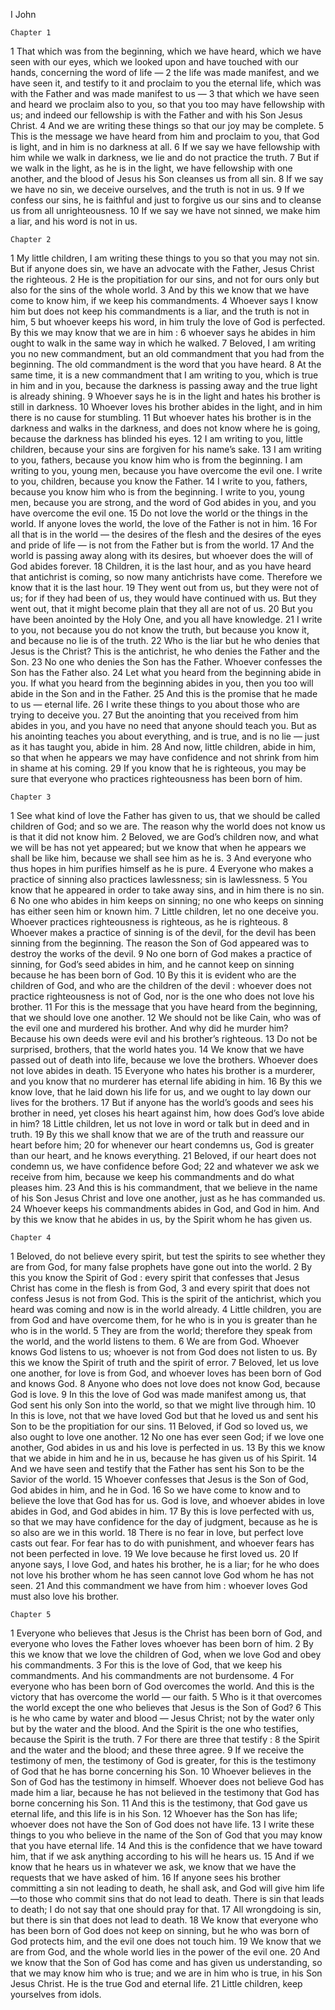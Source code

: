 I John

	Chapter 1

1	That which was from the beginning, which we have heard, which we have seen with our eyes, which we looked upon and have touched with our hands, concerning the word of life —
2	the life was made manifest, and we have seen it, and testify to it and proclaim to you the eternal life, which was with the Father and was made manifest to us —
3	that which we have seen and heard we proclaim also to you, so that you too may have fellowship with us; and indeed our fellowship is with the Father and with his Son Jesus Christ.
4	And we are writing these things so that our joy may be complete.
5	This is the message we have heard from him and proclaim to you, that God is light, and in him is no darkness at all.
6	If we say we have fellowship with him while we walk in darkness, we lie and do not practice the truth.
7	But if we walk in the light, as he is in the light, we have fellowship with one another, and the blood of Jesus his Son cleanses us from all sin.
8	If we say we have no sin, we deceive ourselves, and the truth is not in us.
9	If we confess our sins, he is faithful and just to forgive us our sins and to cleanse us from all unrighteousness.
10	If we say we have not sinned, we make him a liar, and his word is not in us.

	Chapter 2

1	My little children, I am writing these things to you so that you may not sin. But if anyone does sin, we have an advocate with the Father, Jesus Christ the righteous.
2	He is the propitiation for our sins, and not for ours only but also for the sins of the whole world.
3	And by this we know that we have come to know him, if we keep his commandments.
4	Whoever says I know him but does not keep his commandments is a liar, and the truth is not in him,
5	but whoever keeps his word, in him truly the love of God is perfected. By this we may know that we are in him :
6	whoever says he abides in him ought to walk in the same way in which he walked.
7	Beloved, I am writing you no new commandment, but an old commandment that you had from the beginning. The old commandment is the word that you have heard.
8	At the same time, it is a new commandment that I am writing to you, which is true in him and in you, because the darkness is passing away and the true light is already shining.
9	Whoever says he is in the light and hates his brother is still in darkness.
10	Whoever loves his brother abides in the light, and in him there is no cause for stumbling.
11	But whoever hates his brother is in the darkness and walks in the darkness, and does not know where he is going, because the darkness has blinded his eyes.
12	I am writing to you, little children, because your sins are forgiven for his name’s sake.
13	I am writing to you, fathers, because you know him who is from the beginning. I am writing to you, young men, because you have overcome the evil one. I write to you, children, because you know the Father.
14	I write to you, fathers, because you know him who is from the beginning. I write to you, young men, because you are strong, and the word of God abides in you, and you have overcome the evil one.
15	Do not love the world or the things in the world. If anyone loves the world, the love of the Father is not in him.
16	For all that is in the world — the desires of the flesh and the desires of the eyes and pride of life — is not from the Father but is from the world.
17	And the world is passing away along with its desires, but whoever does the will of God abides forever.
18	Children, it is the last hour, and as you have heard that antichrist is coming, so now many antichrists have come. Therefore we know that it is the last hour.
19	They went out from us, but they were not of us; for if they had been of us, they would have continued with us. But they went out, that it might become plain that they all are not of us.
20	But you have been anointed by the Holy One, and you all have knowledge.
21	I write to you, not because you do not know the truth, but because you know it, and because no lie is of the truth.
22	Who is the liar but he who denies that Jesus is the Christ? This is the antichrist, he who denies the Father and the Son.
23	No one who denies the Son has the Father. Whoever confesses the Son has the Father also.
24	Let what you heard from the beginning abide in you. If what you heard from the beginning abides in you, then you too will abide in the Son and in the Father.
25	And this is the promise that he made to us — eternal life.
26	I write these things to you about those who are trying to deceive you.
27	But the anointing that you received from him abides in you, and you have no need that anyone should teach you. But as his anointing teaches you about everything, and is true, and is no lie — just as it has taught you, abide in him.
28	And now, little children, abide in him, so that when he appears we may have confidence and not shrink from him in shame at his coming.
29	If you know that he is righteous, you may be sure that everyone who practices righteousness has been born of him.

	Chapter 3

1	See what kind of love the Father has given to us, that we should be called children of God; and so we are. The reason why the world does not know us is that it did not know him.
2	Beloved, we are God’s children now, and what we will be has not yet appeared; but we know that when he appears we shall be like him, because we shall see him as he is.
3	And everyone who thus hopes in him purifies himself as he is pure.
4	Everyone who makes a practice of sinning also practices lawlessness; sin is lawlessness.
5	You know that he appeared in order to take away sins, and in him there is no sin.
6	No one who abides in him keeps on sinning; no one who keeps on sinning has either seen him or known him.
7	Little children, let no one deceive you. Whoever practices righteousness is righteous, as he is righteous.
8	Whoever makes a practice of sinning is of the devil, for the devil has been sinning from the beginning. The reason the Son of God appeared was to destroy the works of the devil.
9	No one born of God makes a practice of sinning, for God’s seed abides in him, and he cannot keep on sinning because he has been born of God.
10	By this it is evident who are the children of God, and who are the children of the devil : whoever does not practice righteousness is not of God, nor is the one who does not love his brother.
11	For this is the message that you have heard from the beginning, that we should love one another.
12	We should not be like Cain, who was of the evil one and murdered his brother. And why did he murder him? Because his own deeds were evil and his brother’s righteous.
13	Do not be surprised, brothers, that the world hates you.
14	We know that we have passed out of death into life, because we love the brothers. Whoever does not love abides in death.
15	Everyone who hates his brother is a murderer, and you know that no murderer has eternal life abiding in him.
16	By this we know love, that he laid down his life for us, and we ought to lay down our lives for the brothers.
17	But if anyone has the world’s goods and sees his brother in need, yet closes his heart against him, how does God’s love abide in him?
18	Little children, let us not love in word or talk but in deed and in truth.
19	By this we shall know that we are of the truth and reassure our heart before him;
20	for whenever our heart condemns us, God is greater than our heart, and he knows everything.
21	Beloved, if our heart does not condemn us, we have confidence before God;
22	and whatever we ask we receive from him, because we keep his commandments and do what pleases him.
23	And this is his commandment, that we believe in the name of his Son Jesus Christ and love one another, just as he has commanded us.
24	Whoever keeps his commandments abides in God, and God in him. And by this we know that he abides in us, by the Spirit whom he has given us.

	Chapter 4

1	Beloved, do not believe every spirit, but test the spirits to see whether they are from God, for many false prophets have gone out into the world.
2	By this you know the Spirit of God : every spirit that confesses that Jesus Christ has come in the flesh is from God,
3	and every spirit that does not confess Jesus is not from God. This is the spirit of the antichrist, which you heard was coming and now is in the world already.
4	Little children, you are from God and have overcome them, for he who is in you is greater than he who is in the world.
5	They are from the world; therefore they speak from the world, and the world listens to them.
6	We are from God. Whoever knows God listens to us; whoever is not from God does not listen to us. By this we know the Spirit of truth and the spirit of error.
7	Beloved, let us love one another, for love is from God, and whoever loves has been born of God and knows God.
8	Anyone who does not love does not know God, because God is love.
9	In this the love of God was made manifest among us, that God sent his only Son into the world, so that we might live through him.
10	In this is love, not that we have loved God but that he loved us and sent his Son to be the propitiation for our sins.
11	Beloved, if God so loved us, we also ought to love one another.
12	No one has ever seen God; if we love one another, God abides in us and his love is perfected in us.
13	By this we know that we abide in him and he in us, because he has given us of his Spirit.
14	And we have seen and testify that the Father has sent his Son to be the Savior of the world.
15	Whoever confesses that Jesus is the Son of God, God abides in him, and he in God.
16	So we have come to know and to believe the love that God has for us. God is love, and whoever abides in love abides in God, and God abides in him.
17	By this is love perfected with us, so that we may have confidence for the day of judgment, because as he is so also are we in this world.
18	There is no fear in love, but perfect love casts out fear. For fear has to do with punishment, and whoever fears has not been perfected in love.
19	We love because he first loved us.
20	If anyone says, I love God, and hates his brother, he is a liar; for he who does not love his brother whom he has seen cannot love God whom he has not seen.
21	And this commandment we have from him : whoever loves God must also love his brother.

	Chapter 5

1	Everyone who believes that Jesus is the Christ has been born of God, and everyone who loves the Father loves whoever has been born of him.
2	By this we know that we love the children of God, when we love God and obey his commandments.
3	For this is the love of God, that we keep his commandments. And his commandments are not burdensome.
4	For everyone who has been born of God overcomes the world. And this is the victory that has overcome the world — our faith.
5	Who is it that overcomes the world except the one who believes that Jesus is the Son of God?
6	This is he who came by water and blood — Jesus Christ; not by the water only but by the water and the blood. And the Spirit is the one who testifies, because the Spirit is the truth.
7	For there are three that testify :
8	the Spirit and the water and the blood; and these three agree.
9	If we receive the testimony of men, the testimony of God is greater, for this is the testimony of God that he has borne concerning his Son.
10	Whoever believes in the Son of God has the testimony in himself. Whoever does not believe God has made him a liar, because he has not believed in the testimony that God has borne concerning his Son.
11	And this is the testimony, that God gave us eternal life, and this life is in his Son.
12	Whoever has the Son has life; whoever does not have the Son of God does not have life.
13	I write these things to you who believe in the name of the Son of God that you may know that you have eternal life.
14	And this is the confidence that we have toward him, that if we ask anything according to his will he hears us.
15	And if we know that he hears us in whatever we ask, we know that we have the requests that we have asked of him.
16	If anyone sees his brother committing a sin not leading to death, he shall ask, and God will give him life —to those who commit sins that do not lead to death. There is sin that leads to death; I do not say that one should pray for that.
17	All wrongdoing is sin, but there is sin that does not lead to death.
18	We know that everyone who has been born of God does not keep on sinning, but he who was born of God protects him, and the evil one does not touch him.
19	We know that we are from God, and the whole world lies in the power of the evil one.
20	And we know that the Son of God has come and has given us understanding, so that we may know him who is true; and we are in him who is true, in his Son Jesus Christ. He is the true God and eternal life.
21	Little children, keep yourselves from idols.

